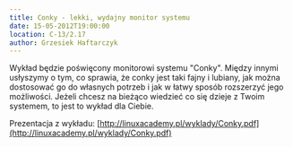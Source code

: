 ```yaml
---
title: Conky - lekki, wydajny monitor systemu
date: 15-05-2012T19:00:00
location: C-13/2.17
author: Grzesiek Haftarczyk
---
```

Wykład będzie poświęcony monitorowi systemu "Conky". Między innymi usłyszymy o tym, co sprawia, że conky jest taki fajny i lubiany, jak można dostosować go do własnych potrzeb i jak w łatwy sposób rozszerzyć jego możliwości. Jeżeli chcesz na bieżąco wiedzieć co się dzieje z Twoim systemem, to jest to wykład dla Ciebie.

Prezentacja z wykładu: [http://linuxacademy.pl/wyklady/Conky.pdf](http://linuxacademy.pl/wyklady/Conky.pdf)
